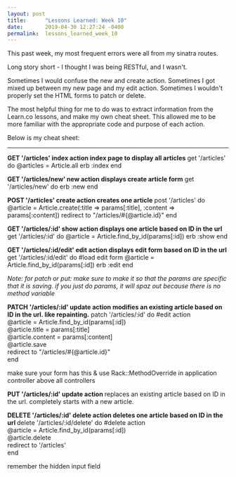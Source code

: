 ```yaml
---
layout: post
title:      "Lessons Learned: Week 10"
date:       2019-04-30 12:27:24 -0400
permalink:  lessons_learned_week_10
---
```


This past week, my most frequent errors were all from my sinatra routes. 

Long story short - I thought I was being RESTful, and I wasn't. 

Sometimes I would confuse the new and create action. 
Sometimes I got mixed up between my new page and my edit action.
Sometimes I wouldn't properly set the HTML forms to patch or delete. 

The most helpful thing for me to do was to extract information from the Learn.co lessons, and make my own cheat sheet.
This allowed me to be more familiar with the appropriate code and purpose of each action.

Below is my cheat sheet:

***

<b>GET    '/articles'    index action    index page to display all articles</b>
get '/articles' do
  @articles = Article.all
  erb :index
end

<b>GET        '/articles/new'          new action      displays create article form</b>
get '/articles/new' do
  erb :new
end

<b>POST    '/articles'      create action    creates one article</b>
post '/articles' do
  @article = Article.create(:title => params[:title], :content => params[:content])
  redirect to "/articles/#{@article.id}"
end

<b>GET        '/articles/:id'    show action      displays one article based on ID in the url</b>
get '/articles/:id' do
  @article = Article.find_by_id(params[:id])
  erb :show
end

<b>GET    '/articles/:id/edit'    edit action    displays edit form based on ID in the url</b>
get '/articles/:id/edit' do  #load edit form
    @article = Article.find_by_id(params[:id])
    erb :edit
  end

*Note: for patch or put: make sure to make it so that the params are specific that it is saving. if you just do params,
it will spaz out because there is no method variable*

<b>PATCH    '/articles/:id'    update action    modifies an existing article based on ID in the url. like repainting.</b>
patch '/articles/:id' do #edit action<br>
  @article = Article.find_by_id(params[:id])<br>
  @article.title = params[:title]<br>
  @article.content = params[:content]<br>
  @article.save<br>
  redirect to "/articles/#{@article.id}"<br>
end<br>
<!--<input id="hidden" type="hidden" name="_method" value="patch">-->
make sure your form has this & use Rack::MethodOverride in application controller above all controllers

<b>PUT    '/articles/:id'    update action   </b> 
replaces an existing article based on ID in the url. completely starts with a new article.

<b>DELETE    '/articles/:id'    delete action   deletes one article based on ID in the url </b>
delete '/articles/:id/delete' do #delete action<br>
  @article = Article.find_by_id(params[:id])<br>
  @article.delete<br>
  redirect to '/articles'<br>
end

remember the hidden input field
<!--<input id="hidden" type="hidden" name="_method" value="delete">
  <input type="submit" value="delete">-->
